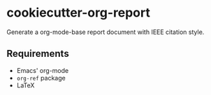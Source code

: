 # cookiecutter-org-report

Generate a org-mode-base report document with IEEE citation style.

## Requirements

- Emacs' org-mode
- `org-ref` package
- LaTeX

